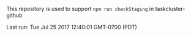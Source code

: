 This repository is used to support `npm run checkStaging` in taskcluster-github

Last run: Tue Jul 25 2017 12:40:01 GMT-0700 (PDT)